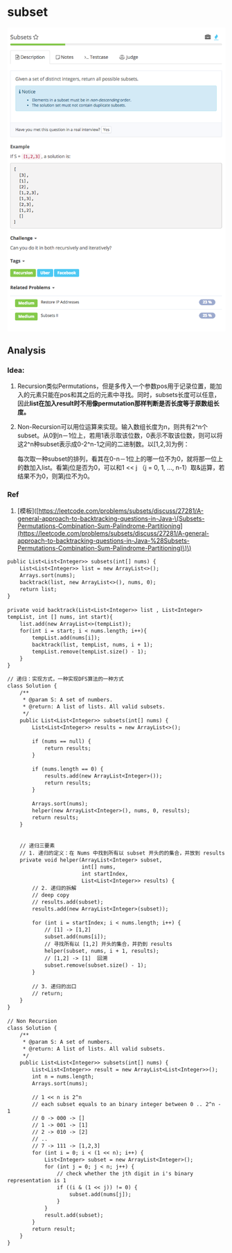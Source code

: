 # subset

![](../../../../../.gitbook/assets/screen-shot-2017-08-29-at-3.52.46-pm.png)

## Analysis

### Idea:

1. Recursion类似Permutations，但是多传入一个参数pos用于记录位置，能加入的元素只能在pos和其之后的元素中寻找。同时，subsets长度可以任意，因此**list在加入result时不用像permutation那样判断是否长度等于原数组长度。**
2. Non-Recursion可以用位运算来实现。输入数组长度为n，则共有2^n个subset。从0到n－1位上，若用1表示取该位数，0表示不取该位数，则可以将这2^n种subset表示成0-2^n-1之间的二进制数。以\[1,2,3\]为例：

   每次取一种subset的排列，看其在0-n－1位上的哪一位不为0，就将那一位上的数加入list。看第j位是否为0，可以和1 &lt;&lt; j （j = 0, 1, ..., n-1）取&运算，若结果不为0，则第j位不为0。

### Ref

1. \[模板\]\([https://leetcode.com/problems/subsets/discuss/27281/A-general-approach-to-backtracking-questions-in-Java-\(Subsets-Permutations-Combination-Sum-Palindrome-Partitioning](https://leetcode.com/problems/subsets/discuss/27281/A-general-approach-to-backtracking-questions-in-Java-%28Subsets-Permutations-Combination-Sum-Palindrome-Partitioning)\)\)

```text
public List<List<Integer>> subsets(int[] nums) {
    List<List<Integer>> list = new ArrayList<>();
    Arrays.sort(nums);
    backtrack(list, new ArrayList<>(), nums, 0);
    return list;
}

private void backtrack(List<List<Integer>> list , List<Integer> tempList, int [] nums, int start){
    list.add(new ArrayList<>(tempList));
    for(int i = start; i < nums.length; i++){
        tempList.add(nums[i]);
        backtrack(list, tempList, nums, i + 1);
        tempList.remove(tempList.size() - 1);
    }
}
```

```text
// 递归：实现方式，一种实现DFS算法的一种方式
class Solution {
    /**
     * @param S: A set of numbers.
     * @return: A list of lists. All valid subsets.
     */
    public List<List<Integer>> subsets(int[] nums) {
        List<List<Integer>> results = new ArrayList<>();

        if (nums == null) {
            return results;
        }

        if (nums.length == 0) {
            results.add(new ArrayList<Integer>());
            return results;
        }

        Arrays.sort(nums);
        helper(new ArrayList<Integer>(), nums, 0, results);
        return results;
    }


    // 递归三要素
    // 1. 递归的定义：在 Nums 中找到所有以 subset 开头的的集合，并放到 results
    private void helper(ArrayList<Integer> subset,
                        int[] nums,
                        int startIndex,
                        List<List<Integer>> results) {
        // 2. 递归的拆解
        // deep copy
        // results.add(subset);
        results.add(new ArrayList<Integer>(subset));

        for (int i = startIndex; i < nums.length; i++) {
            // [1] -> [1,2]
            subset.add(nums[i]);
            // 寻找所有以 [1,2] 开头的集合，并扔到 results
            helper(subset, nums, i + 1, results);
            // [1,2] -> [1]  回溯
            subset.remove(subset.size() - 1);
        }

        // 3. 递归的出口
        // return;
    }
}

// Non Recursion
class Solution {
    /**
     * @param S: A set of numbers.
     * @return: A list of lists. All valid subsets.
     */
    public List<List<Integer>> subsets(int[] nums) {
        List<List<Integer>> result = new ArrayList<List<Integer>>();
        int n = nums.length;
        Arrays.sort(nums);

        // 1 << n is 2^n
        // each subset equals to an binary integer between 0 .. 2^n - 1
        // 0 -> 000 -> []
        // 1 -> 001 -> [1]
        // 2 -> 010 -> [2]
        // ..
        // 7 -> 111 -> [1,2,3]
        for (int i = 0; i < (1 << n); i++) {
            List<Integer> subset = new ArrayList<Integer>();
            for (int j = 0; j < n; j++) {
                // check whether the jth digit in i's binary representation is 1
                if ((i & (1 << j)) != 0) {
                    subset.add(nums[j]);
                }
            }
            result.add(subset);
        }
        return result;
    }
}
```


